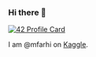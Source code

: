 ### Hi there 👋

<!--
**MedAymenF/MedAymenF** is a ✨ _special_ ✨ repository because its `README.md` (this file) appears on your GitHub profile.

Here are some ideas to get you started:

- 🔭 I’m currently working on ...
- 🌱 I’m currently learning ...
- 👯 I’m looking to collaborate on ...
- 🤔 I’m looking for help with ...
- 💬 Ask me about ...
- 📫 How to reach me: ...
- 😄 Pronouns: ...
- ⚡ Fun fact: ...
-->

[![42 Profile Card](https://1337-readme.vercel.app/api/profile?cursus=42cursus&dark=true&login=mfarhi)](https://github.com/mohouyizme/1337-readme)

I am @mfarhi on [Kaggle](https://www.kaggle.com/mfarhi).
